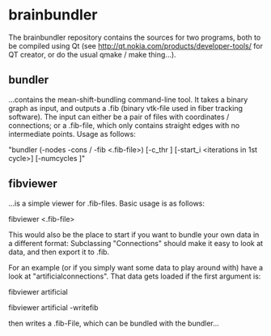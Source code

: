 brainbundler
============

The brainbundler repository contains the sources for two programs, both to be compiled using Qt (see http://qt.nokia.com/products/developer-tools/ for QT creator, or do the usual qmake / make thing...).

bundler
-------

...contains the mean-shift-bundling command-line tool. It takes a binary graph as input, and outputs a .fib (binary vtk-file used in fiber tracking software). The input can either be a pair of files with coordinates / connections; or a .fib-file, which only contains straight edges with no intermediate points. Usage as follows:

"bundler (-nodes <nodes> -cons <connections> / -fib <.fib-file>) [-c_thr <compatibility threshold>] [-start_i <iterations in 1st cycle>] [-numcycles <number of cycles>]"

fibviewer
---------

...is a simple viewer for .fib-files. Basic usage is as follows:

fibviewer <.fib-file>

This would also be the place to start if you want to bundle your own data in a different format: Subclassing "Connections" should make it easy to look at data, and then export it to .fib.

For an example (or if you simply want some data to play around with) have a look at "artificialconnections". That data gets loaded if the first argument is:

fibviewer artificial

fibviewer artificial -writefib

then writes a .fib-File, which can be bundled with the bundler...
